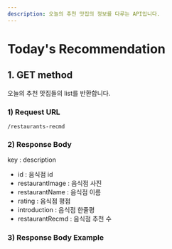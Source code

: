 ```yaml
---
description: 오늘의 추천 맛집의 정보를 다루는 API입니다.
---
```


# Today's Recommendation

## 1. GET method

오늘의 추천 맛집들의 list를 반환합니다.

### 1) Request URL

```
/restaurants-recmd
```

### 2) Response Body

key : description

* id : 음식점 id
* restaurantImage : 음식점 사진
* restaurantName : 음식점 이름
* rating : 음식점 평점
* introduction : 음식점 한줄평
* restaurantRecmd : 음식점 추천 수

### 3) Response Body Example&#x20;
